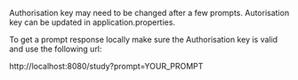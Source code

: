 Authorisation key may need to be changed after a few prompts. Autorisation key can be updated in application.properties.

To get a prompt response locally make sure the Authorisation key is valid and use the following url:

http://localhost:8080/study?prompt=YOUR_PROMPT
